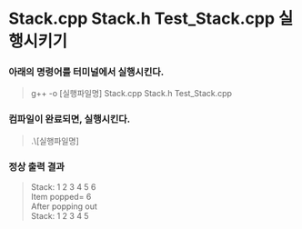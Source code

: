 # Stack.cpp Stack.h Test_Stack.cpp 실행시키기

### 아래의 명령어를 터미널에서 실행시킨다.

> g++ -o [실행파일명] Stack.cpp Stack.h Test_Stack.cpp

### 컴파일이 완료되면, 실행시킨다.

> .\\[실행파일명]

### 정상 출력 결과

> Stack: 1 2 3 4 5 6 <br>
> Item popped= 6 <br>
> After popping out <br>
> Stack: 1 2 3 4 5

